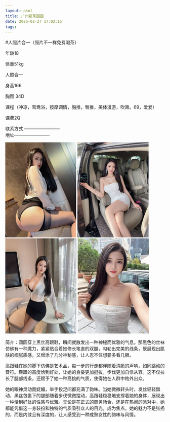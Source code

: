 ```yaml
---
layout: psot
title: 广州新茶圆圆
date: 2025-02-27 17:02:15
tags:
---
```


[//]: # (# 广州佛山新茶（圆圆）)
#人照片合一（照片不一样免费喝茶）

年龄18

体重51kg

人照合一

身高166

胸围 34D

课程（冲凉，鸳鸯浴，按摩调情，胸推，臀推，美体漫游，吹箫。69，爱爱）

课费2Q

联系方式 ————————  
地址————————

<img src="images\6.jpg" height="300">
<img src="images\7.jpg" height="300">
<img src="images\8.jpg" height="300">
<img src="images\9.jpg" height="300">

简介：圆圆穿上黑丝高跟鞋，瞬间就散发出一种神秘而优雅的气息。那黑色的丝袜仿佛有一种魔力，紧紧贴合着她修长笔直的双腿，勾勒出完美的线条，既展现出肌肤的细腻质感，又增添了几分神秘感，让人忍不住想要多看几眼。

高跟鞋在她的脚下仿佛是艺术品，每一步的行走都伴随着清脆的声响，如同跳动的音符。鞋跟的高度恰到好处，让她的身姿更加挺拔，步伐更加自信从容。这不仅拉长了腿部线条，还赋予了她一种高挑的气质，使得她在人群中格外出众。

她的眼神灵动而妩媚，举手投足间都充满了韵味。当她微微转头时，发丝轻轻飘动，黑丝包裹下的腿部随着步伐微微摆动，高跟鞋稳稳地支撑着她的身体，展现出一种恰到好处的性感与优雅。无论是在正式的商务场合，还是在热闹的派对中，她都能凭借这一身装扮和独特的气质吸引众人的目光，成为焦点。她的魅力不是张扬的，而是内敛且有深度的，让人感受到一种成熟女性的韵味与风情。
